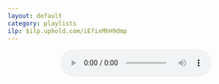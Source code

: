 ```yaml
---
layout: default
category: playlists
ilp: $ilp.uphold.com/iEfixMhH9dmp
---
```


<center>
    <div class="music_player" id="player">
        <img src="" alt="" />
        <audio src="" id="" controls></audio>
        <div id="playlist" />
    </div>
</center>
<script>
    var player = document.getElementById('player');
    var cover = player.querySelector('img');
    var audio = player.querySelector('audio');
    if ( window.location !== window.parent.location ) {
        // The page is in an iframe
        var data = {"playlist-ilp": "{{ page.ilp }}"};
        console.log(data);
        parent.postMessage(data, "*");
    }
    function openPopout(){
        audio.pause();
        window.open(
            "{{page.url | absolute_url }}",
            "PlaylistPlayer",
            "resizable=no,scrollbars,status,width=300,height="+player.offsetHeight
        ).focus()
    }
    function addMessage(content){
        var message = document.createElement("div");
        message.style.cssText = 'font-size: 60%';
        message.innerHTML = content;
        var playlist = document.querySelector('#playlist');
        player.insertBefore(message, playlist);
        var newHeight = player.offsetHeight + message.offsetHeight;
        player.style.height = newHeight + 'px';
    }
    function playTrack(track) {
        console.log('playing: ' + track.title)
        cover.src = track.cover;
        cover.alt = track.title;
        audio.src = track.mp3;
        audio.id = track.title;
        if (audio.paused || !audio.currentTime) {
            audio.play();
        }
    }
    function clearPlaylistStyles(){
        document.querySelector('header').remove();
        document.querySelector('footer').remove();
        document.querySelector('.page-content').style.padding = 0;
        document.querySelector('body').style.padding = 0;
        document.querySelector('.wrapper').style.padding = 0;
        document.querySelector('.page-content').style.margin = 0;
        document.querySelector('body').style.overflow = 'hidden';
        document.querySelector('html').style.overflow = 'hidden';
    }
    function doMonetise(){
        if (document.monetization) {
            addMessage("If you're enjoying this playlist you can <a href='{{page.url | absolute_url }}' target='PlaylistPlayer' onclick='openPopout(); return false;' title='This link will create a new window or will re-use an already opened one'>popout the player</a>");
        } else {
            addMessage("If you like this track, consider using <a href='https://coil.com'>Coil</a> to support it.");
        }
    }
    function renderPlaylist(tracks){
        // TODO: style the list, alternate colours
        var container = document.querySelector('#playlist');
        var playlist = document.createElement("ul")
        container.appendChild(playlist);
        for (let i = 0; i < tracks.length; i++) {
            var entry = document.createElement("li");
            var play = document.createElement("button");
            play.onclick = function(){
                playTrack(tracks[i].track);
            }
            play.innerHTML = "play";
            entry.appendChild(play);
            content = ' | ';
            entry.appendChild(document.createTextNode(content));
            var link = document.createElement("a");
            link.href =  tracks[i].post;
            link.appendChild(document.createTextNode(tracks[i].track.title));
            entry.appendChild(link);
            playlist.appendChild(entry);
        }
        var newHeight = player.offsetHeight + container.offsetHeight + 10;
        player.appendChild(container)
        player.setAttribute('style', 'height:' + newHeight + 'px');
    }
    var position = 0;
    var tracks = [{% for page in site.posts %}
    {% if page.track %}
    {
        "track": {{ page.track | jsonify }},
        "post": {{ page.url  | jsonify }}
    }{% unless forloop.last %}, {% endunless %}
    {% endif %}
    {% endfor %}]
    console.log(tracks);
    audio.addEventListener('ended', (event) => {
        position += 1;
        if (position >= tracks.length) { position = 0 };
        console.log('Up next: ' + tracks[position].track.title);
        playTrack(tracks[position].track);
    });

    window.setTimeout(function(event){
        if (document.documentElement.clientWidth <= 330){
            clearPlaylistStyles();
        } else {
            doMonetise();
        }
        renderPlaylist(tracks);
        playTrack(tracks[position].track);
    }, 5
    )
</script>
